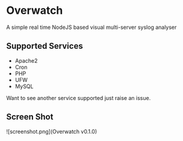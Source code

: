 # Overwatch

A simple real time NodeJS based visual multi-server syslog analyser

## Supported Services

- Apache2
- Cron
- PHP
- UFW
- MySQL

Want to see another service supported just raise an issue.

## Screen Shot

![screenshot.png](Overwatch v0.1.0)
